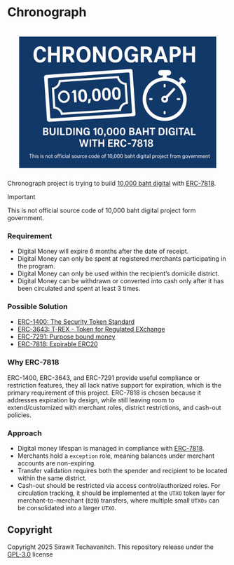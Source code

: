 # Chronograph

<h1 align="center">
<img src="./assets/banner.png" width="450"/>
</h1>

Chronograph project is trying to build [10,000 baht digital](https://digitalwallet.go.th) with [ERC-7818](https://eips.ethereum.org/EIPS/eip-7818).

> [!Important]
> This is not official source code of 10,000 baht digital project form government.

### Requirement

- Digital Money will expire 6 months after the date of receipt.
- Digital Money can only be spent at registered merchants participating in the program.
- Digital Money can only be used within the recipient’s domicile district.
- Digital Money can be withdrawn or converted into cash only after it has been circulated and spent at least 3 times.

### Possible Solution

- [ERC-1400: The Security Token Standard](https://www.polymath.network/erc-1400)
- [ERC-3643: T-REX - Token for Regulated EXchange](https://eips.ethereum.org/EIPS/eip-3643)
- [ERC-7291: Purpose bound money](https://eips.ethereum.org/EIPS/eip-7291)
- [ERC-7818: Expirable ERC20](https://eips.ethereum.org/EIPS/eip-7818)

### Why ERC-7818

ERC-1400, ERC-3643, and ERC-7291 provide useful compliance or restriction features, they all lack native support for expiration, which is the primary requirement of this project. ERC-7818 is chosen because it addresses expiration by design, while still leaving room to extend/customized with merchant roles, district restrictions, and cash-out policies.

### Approach

- Digital money lifespan is managed in compliance with [ERC-7818](https://eips.ethereum.org/EIPS/eip-7818).
- Merchants hold a `exception` role, meaning balances under merchant accounts are non-expiring.
- Transfer validation requires both the spender and recipient to be located within the same district.
- Cash-out should be restricted via access control/authorized roles. For circulation tracking, it should be implemented at the `UTXO` token layer for merchant-to-merchant (`B2B`) transfers, where multiple small `UTXOs` can be consolidated into a larger `UTXO`.

## Copyright

Copyright 2025 Sirawit Techavanitch. This repository release under the [GPL-3.0](./LICENSE) license